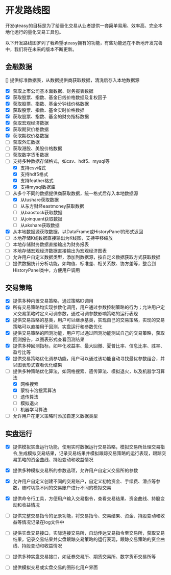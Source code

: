 开发路线图
=================

开发qteasy的目标是为了给量化交易从业者提供一套简单易用、效率高、完全本地化运行的量化交易工具包。

以下开发路线图罗列了我希望qteasy拥有的功能，有些功能还在不断地开发完善中，我们将在未来的版本不断更新。

金融数据
--------------

[] 提供标准数据表，从数据提供商获取数据，清洗后存入本地数据源
  - [x] 获取上市公司基本面数据、财务报表数据
  - [x] 获取股票、指数、基金日线价格数据及复权因子
  - [x] 获取股票、指数、基金分钟线价格数据
  - [x] 获取股票、指数、基金实时价格数据
  - [x] 获取股票、指数、基金的财务指标数据
  - [x] 获取宏观经济数据
  - [x] 获取期货价格数据
  - [x] 获取期权价格数据
  - [ ] 获取外汇数据
  - [ ] 获取港股、美股价格数据
  - [ ] 获取数字货币数据
- [ ] 支持多种数据存储格式，如csv、hdf5、mysql等
  - [x] 支持csv格式
  - [x] 支持hdf5格式
  - [x] 支持feather格式
  - [x] 支持mysql数据库
- [ ] 从多个不同的数据提供商获取数据，统一格式后存入本地数据源
  - [x] 从tushare获取数据
  - [ ] 从东方财经eastmoney获取数据
  - [ ] 从baostock获取数据
  - [ ] 从joinquant获取数据
  - [ ] 从akshare获取数据
- [x] 从本地数据源获取数据，以DataFrame或HistoryPanel的形式返回
- [ ] 本地存储K线数据直接输出为K线图，支持平移缩放
- [ ] 本地存储财务数据直接输出为财务报表
- [ ] 本地存储宏观经济数据直接输出为宏观经济图表
- [ ] 允许用户自定义数据类型，添加到数据源，按自定义数据获取方式获取数据
- [ ] 提供数据统计分析功能，如均值、标准差、相关系数、协方差等，整合到HistoryPanel类中，方便用户调用

交易策略
--------------

- [x] 提供多种内置交易策略，通过策略ID调用
- [x] 所有交易策略均实现参数化调用，用户通过参数控制策略的行为；允许用户定义交易策略时定义可调参数，通过可调参数影响策略的运行表现
- [x] 提供交易策略的基类，用户可以继承基类，实现自己的交易策略，实现的交易策略可以直接用于回测、实盘运行和参数优化
- [x] 提供交易策略的回测功能，用户可以通过回测功能测试自己的交易策略，获取回测报告，以图表形式查看回测结果
- [x] 提供多种回测指标，如年化收益率、最大回撤、夏普比率、信息比率、胜率、盈亏比等
- [x] 提供交易策略优化调参功能，用户可以通过该功能自动寻找最优参数组合，并以图表形式查看优化结果
- [ ] 提供多种策略优化算法，如网格搜索、遗传算法、模拟退火，以及机器学习算法
  - [x] 网格搜索
  - [x] 蒙特卡洛搜索算法
  - [ ] 遗传算法
  - [ ] 模拟退火
  - [ ] 机器学习算法
- [ ] 允许用户在定义策略时添加自定义数据类型

实盘运行
--------------

- [x] 提供模拟实盘运行功能，使用实时数据运行交易策略，模拟交易所处理交易指令,生成模拟交易结果，记录交易结果并模拟跟踪交易策略的运行表现，跟踪交易策略的资金曲线、持股变动和收益情况
- [x] 提供多种模拟交易所的参数选项，允许用户自定义交易所的参数
- [x] 允许用户自定义创建不同的交易账户，自定义初始资金、手续费、滑点等参数，随时切换不同的交易账户进行不同的模拟交易
- [x] 提供命令行工具，方便用户输入交易指令，查看交易结果、资金曲线、持股变动和收益情况
- [ ] 提供完整交易指令的记录功能，将交易指令、交易结果、资金、持股变动和收益等情况记录在log文件中
- [ ] 提供实盘交易接口，实际连接交易所，自动传达交易指令至交易所，获取交易结果，记录交易结果并实盘跟踪交易策略的运行表现，跟踪交易策略的资金曲线、持股变动和收益情况
- [ ] 提供多种实盘交易接口，如证券交易所、期货交易所、数字货币交易所等
- [ ] 提供模拟交易或实盘交易的图形化用户界面

